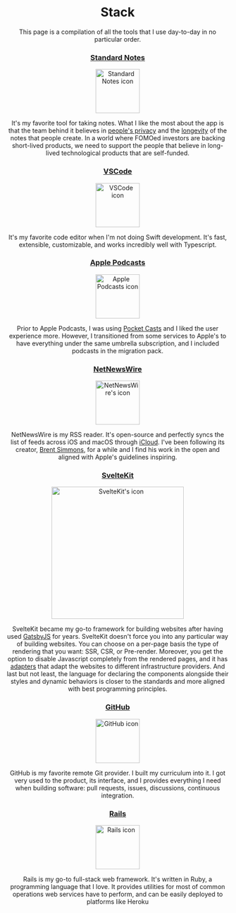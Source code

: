 <script context="module">
    export const prerender = true;
</script>

<script>
  import Header from "$lib/components/Header.svelte"
</script>


<Header title="Stack" description="This page is a compilation of all the tools that I use day-to-day in no particular order."/>

# Stack

This page is a compilation of all the tools that I use day-to-day in no particular order.


### [Standard Notes](https://standardnotes.com/)

<img src="https://cdn.icon-icons.com/icons2/2407/PNG/512/standard_notes_icon_146094.png" width="100" alt="Standard Notes icon"/>

It's my favorite tool for taking notes. What I like the most about the app is that the team behind it believes in [people's privacy](https://standardnotes.com/privacy) and the [longevity](https://standardnotes.com/longevity) of the notes that people create. In a world where FOMOed investors are backing short-lived products, we need to support the people that believe in long-lived technological products that are self-funded.

### [VSCode](https://code.visualstudio.com/)

<img src="https://camo.githubusercontent.com/ebb0d9ad69ba4b2024aec00a7a89db22fc028200e215c164d751ae99d577f042/68747470733a2f2f636f64652e76697375616c73747564696f2e636f6d2f6173736574732f757064617465732f315f33352f6c6f676f2d737461626c652e706e67" width="100" alt="VSCode icon"/>

It's my favorite code editor when I'm not doing Swift development. It's fast, extensible, customizable, and works incredibly well with Typescript.

### [Apple Podcasts](https://www.apple.com/apple-podcasts/)

<img src="https://upload.wikimedia.org/wikipedia/commons/e/e7/Podcasts_%28iOS%29.svg" width="100" alt="Apple Podcasts icon"/>

Prior to Apple Podcasts, I was using [Pocket Casts](https://www.pocketcasts.com/) and I liked the user experience more. However, I transitioned from some services to Apple's to have everything under the same umbrella subscription, and I included podcasts in the migration pack.

### [NetNewsWire](https://netnewswire.com/)

<img src="https://netnewswire.com/images/nnw_icon_256.png" width="100" alt="NetNewsWire's icon"/>

NetNewsWire is my RSS reader. It's open-source and perfectly syncs the list of feeds across iOS and macOS through [iCloud](https://www.icloud.com/). I've been following its creator, [Brent Simmons](https://twitter.com/brentsimmons), for a while and I find his work in the open and aligned with Apple's guidelines inspiring.

### [SvelteKit](https://kit.svelte.dev/)

<img src="https://user-images.githubusercontent.com/11630812/114088279-7cd7be80-98d2-11eb-883c-66c3bf48f293.png" width="300" alt="SvelteKit's icon"/>

SvelteKit became my go-to framework for building websites after having used [GatsbyJS](https://www.gatsbyjs.com/) for years.
SvelteKit doesn't force you into any particular way of building websites. You can choose on a per-page basis the type of rendering that you want: SSR, CSR, or Pre-render. Moreover, you get the option to disable Javascript completely from the rendered pages, and it has [adapters](https://github.com/sveltejs/kit/blob/master/documentation/docs/10-adapters.md) that adapt the websites to different infrastructure providers. And last but not least, the language for declaring the components alongside their styles and dynamic behaviors is closer to the standards and more aligned with best programming principles.


### [GitHub](https://github.com)

<img src="https://github.githubassets.com/images/modules/logos_page/Octocat.png" width="100" alt="GitHub icon"/>

GitHub is my favorite remote Git provider. I built my curriculum into it. I got very used to the product, its interface, and I provides everything I need when building software: pull requests, issues, discussions, continuous integration.

### [Rails](https://rubyonrails.org/)

<img src="https://cdn3.iconfinder.com/data/icons/popular-services-brands-vol-2/512/ruby-on-rails-512.png" width="100" alt="Rails icon"/>

Rails is my go-to full-stack web framework. It's written in Ruby, a programming language that I love. It provides utilities for most of common operations web services have to perform, and can be easily deployed to platforms like Heroku
